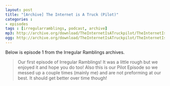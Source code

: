 ```yaml
---
layout: post
title: "[Archive] The Internet is A Truck (Pilot)"
categories : 
- episodes
tags : [irregularramblings, podcast, archive]
mp3: http://archive.org/download/TheInternetIsATruckpilot/TheInternetIsATruckpilotS01e01.mp3
ogg: http://archive.org/download/TheInternetIsATruckpilot/TheInternetIsATruckpilotS01e01.ogg
---
```

Below is episode 1 from the Irregular Ramblings archives.

> Our first episode of Irregular Ramblings! It was a little rough but we enjoyed it and hope you do too! Also this is our Pilot Episode so we messed up a couple times (mainly me) and are not preforming at our best. It should get better over time though!